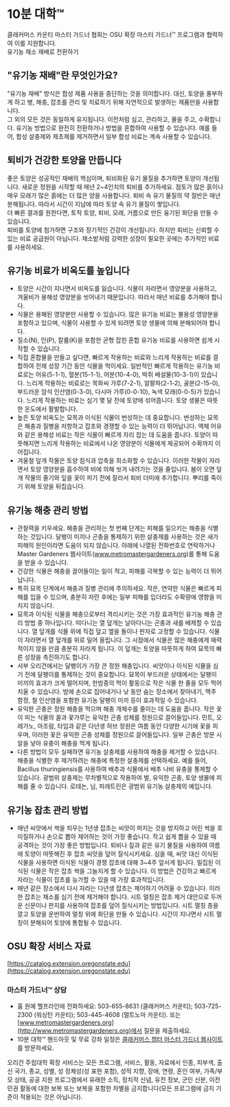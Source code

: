 # 10분 대학™

클래커머스 카운티 마스터 가드너 협회는 OSU 확장 마스터 가드너™ 프로그램과 협력하여 이를 지원합니다.  
유기농 채소 재배로 전환하기  

## "유기농 재배"란 무엇인가요?  
"유기농 재배" 방식은 합성 제품 사용을 중단하는 것을 의미합니다. 대신, 토양을 풍부하게 하고 병, 해충, 잡초를 관리 및 치료하기 위해 자연적으로 발생하는 제품만을 사용합니다.  
그 외의 모든 것은 동일하게 유지됩니다. 이전처럼 심고, 관리하고, 물을 주고, 수확합니다. 유기농 방법으로 완전히 전환하거나 방법을 혼합하여 사용할 수 있습니다. 예를 들어, 합성 살충제와 제초제를 제거하면서 일부 합성 비료는 계속 사용할 수 있습니다.  

## 퇴비가 건강한 토양을 만듭니다  
좋은 토양은 성공적인 재배의 핵심이며, 퇴비화된 유기 물질을 추가하면 토양이 개선됩니다. 새로운 정원을 시작할 때 매년 2~4인치의 퇴비를 추가하세요. 점토가 많은 흙이나 매우 모래가 많은 흙에는 더 많은 양을 사용합니다. 퇴비 속 유기 물질의 약 절반은 매년 분해됩니다. 따라서 시간이 지남에 따라 토양 속 유기 물질이 쌓입니다.  
더 빠른 결과를 원한다면, 토착 토양, 퇴비, 모래, 거름으로 만든 융기된 화단을 만들 수 있습니다.  
퇴비를 토양에 첨가하면 구조와 장기적인 건강이 개선됩니다. 하지만 퇴비는 신뢰할 수 있는 비료 공급원이 아닙니다. 채소밭처럼 강력한 성장이 필요한 곳에는 추가적인 비료를 사용하세요.

## 유기농 비료가 비옥도를 높입니다  
- 토양은 시간이 지나면서 비옥도를 잃습니다. 식물이 자라면서 영양분을 사용하고, 겨울비가 용해성 영양분을 씻어내기 때문입니다. 따라서 매년 비료를 추가해야 합니다.  
- 식물은 용해된 영양분만 사용할 수 있습니다. 많은 유기농 비료는 불용성 영양분을 포함하고 있으며, 식물이 사용할 수 있게 되려면 토양 생물에 의해 분해되어야 합니다.  
- 질소(N), 인(P), 칼륨(K)을 포함한 균형 잡힌 혼합 유기농 비료를 사용하면 쉽게 시작할 수 있습니다.  
- 직접 혼합물을 만들고 싶다면, 빠르게 작용하는 비료와 느리게 작용하는 비료를 결합하여 전체 성장 기간 동안 식물을 먹이세요. 일반적인 빠르게 작용하는 유기농 비료로는 어유(5-1-1), 혈분(15-1-1), 어분(10-4-0), 박쥐 배설물(10-3-1)이 있습니다. 느리게 작용하는 비료로는 목화씨 가루(7-2-1), 알팔파(2-1-2), 골분(2-15-0), 부드러운 암석 인산염(0-3-0), 다시마 가루(0-0-10), 녹색 모래(0-0-5)가 있습니다. 느리게 작용하는 비료는 심기 몇 달 전에 토양에 섞어줍니다. 토양 생물은 따뜻한 온도에서 활발합니다.  
- 높은 토양 비옥도는 묘목과 이식된 식물이 번성하는 데 중요합니다. 번성하는 묘목은 해충과 질병을 저항하고 잡초와 경쟁할 수 있는 능력이 더 뛰어납니다. 액체 어유와 같은 용해성 비료는 작은 식물이 빠르게 자리 잡는 데 도움을 줍니다. 토양이 따뜻해지면 느리게 작용하는 비료에서 나온 영양분이 식물에게 제공되어 수확까지 이어집니다.  
- 겨울철 덮개 작물은 토양 침식과 압축을 최소화할 수 있습니다. 이러한 작물이 자라면서 토양 영양분을 흡수하여 비에 의해 씻겨 내려가는 것을 줄입니다. 봄이 오면 덮개 작물의 줄기와 잎을 꽃이 피기 전에 잘라서 퇴비 더미에 추가합니다. 뿌리를 죽이기 위해 토양을 뒤집습니다.  

## 유기농 해충 관리 방법  
- 관찰력을 키우세요. 해충을 관리하는 첫 번째 단계는 피해를 일으키는 해충을 식별하는 것입니다. 달팽이 미끼나 곤충을 통제하기 위한 살충제를 사용하는 것은 새가 피해의 원인이라면 도움이 되지 않습니다. 아래에 나열된 전화번호로 연락하거나 Master Gardeners 웹사이트(www.metromastergardeners.org)를 통해 도움을 받을 수 있습니다.  
- 건강한 식물은 해충을 끌어들이는 일이 적고, 피해를 극복할 수 있는 능력이 더 뛰어납니다.  
- 특히 묘목 단계에서 해충과 질병 관리에 주의하세요. 작은, 연약한 식물은 빠르게 피해를 입을 수 있으며, 충분히 자란 후에는 일부 피해를 입더라도 수확량에 영향을 미치지 않습니다.  
- 묘목과 이식된 식물을 해충으로부터 격리시키는 것은 가장 효과적인 유기농 해충 관리 방법 중 하나입니다. 떠다니는 열 덮개는 날아다니는 곤충과 새를 배제할 수 있습니다. 열 덮개를 식물 위에 직접 덮고 옆을 돌이나 판자로 고정할 수 있습니다. 식물이 자라면서 열 덮개를 위로 밀어 올립니다. 그 시점에서 식물은 많은 해충에게 매력적이지 않을 만큼 충분히 자라게 됩니다. 이 덮개는 토양을 따뜻하게 하여 묘목의 빠른 성장을 촉진하기도 합니다.  
- 서부 오리건에서는 달팽이가 가장 큰 정원 해충입니다. 씨앗이나 이식된 식물을 심기 전에 달팽이를 통제하는 것이 중요합니다. 묘목이 부드러운 상태에서는 달팽이 미끼의 효과가 크게 떨어지며, 한밤중의 먹이 활동으로 작은 식물 한 줄을 모두 먹어 치울 수 있습니다. 밤에 손으로 집어내거나 낮 동안 숨는 장소에서 찾아내기, 맥주 함정, 철 인산염을 포함한 유기농 달팽이 미끼 등이 효과적일 수 있습니다.  
- 유익한 곤충은 정원 해충을 먹으며 해충 개체수를 줄이는 데 도움을 줍니다. 작은 꽃이 피는 식물의 꿀과 꽃가루는 유익한 곤충 성체를 정원으로 끌어들입니다. 민트, 오레가노, 마조람, 타임과 같은 다년생 허브 정원은 여름 동안 다양한 시기에 꽃을 피우며, 이러한 꽃은 유익한 곤충 성체를 정원으로 끌어들입니다. 일부 곤충은 방문 시 알을 낳아 유충이 해충을 먹게 됩니다.  
- 다른 방법이 모두 실패하면 유기농 살충제를 사용하여 해충을 제거할 수 있습니다. 해충을 식별한 후 제거하려는 해충에 특정한 살충제를 선택하세요. 예를 들어, Bacillus thuringiensis를 사용하여 배추과 식물에서 배추 나비 유충을 통제할 수 있습니다. 광범위 살충제는 무차별적으로 작용하여 벌, 유익한 곤충, 토양 생물에 피해를 줄 수 있습니다. 로테논, 님, 피레트린은 광범위 유기농 살충제의 예입니다.  

## 유기농 잡초 관리 방법  
- 매년 씨앗에서 싹을 틔우는 1년생 잡초는 씨앗이 퍼지는 것을 방지하고 어린 싹을 호미질하거나 손으로 뽑아 제어하는 것이 가장 좋습니다. 작고 쉽게 뽑을 수 있을 때 공격하는 것이 가장 좋은 방법입니다. 퇴비나 짚과 같은 유기 물질을 사용하여 여름에 토양이 따뜻해진 후 잡초 씨앗을 덮어 질식시키세요. 심을 때, 씨앗 대신 이식된 식물을 사용하면 이식된 식물이 경쟁 잡초에 대해 3~4주 앞서게 됩니다. 밀집된 이식된 식물은 작은 잡초 싹을 그늘지게 할 수 있습니다. 이 방법은 건강하고 빠르게 자라는 식물이 잡초를 능가할 수 있을 때 가장 효과적입니다.  
- 매년 같은 장소에서 다시 자라는 다년생 잡초는 제어하기 어려울 수 있습니다. 이러한 잡초는 채소를 심기 전에 제거해야 합니다. 시트 멀칭은 잡초 제거 대안으로 두꺼운 신문이나 판지를 사용하여 잡초를 덮어 질식시키는 방법입니다. 시트 멀칭 층을 깔고 토양을 운반하여 멀칭 위에 화단을 만들 수 있습니다. 시간이 지나면서 시트 멀칭이 분해되어 토양에 통합될 수 있습니다.  

## OSU 확장 서비스 자료  
[https://catalog.extension.oregonstate.edu](https://catalog.extension.oregonstate.edu)  

### 마스터 가드너™ 상담  
- 홈 원예 헬프라인에 전화하세요: 503-655-8631 (클래커머스 카운티); 503-725-2300 (워싱턴 카운티); 503-445-4608 (멀트노마 카운티). 또는 [www.metromastergardeners.org](http://www.metromastergardeners.org)에서 질문을 제출하세요.  
- 10분 대학™ 핸드아웃 및 무료 강좌 일정은 [클래커머스 챕터 마스터 가드너 웹사이트](http://www.cmastergardeners.org)를 방문하세요.  

오리건 주립대학 확장 서비스는 모든 프로그램, 서비스, 활동, 자료에서 인종, 피부색, 출신 국가, 종교, 성별, 성 정체성(성 표현 포함), 성적 지향, 장애, 연령, 혼인 여부, 가족/부모 상태, 공공 지원 프로그램에서 유래한 소득, 정치적 신념, 유전 정보, 군인 신분, 이전 민권 활동에 대한 보복 또는 보복을 포함한 차별을 금지합니다(모든 프로그램에 금지 기준이 적용되는 것은 아닙니다).